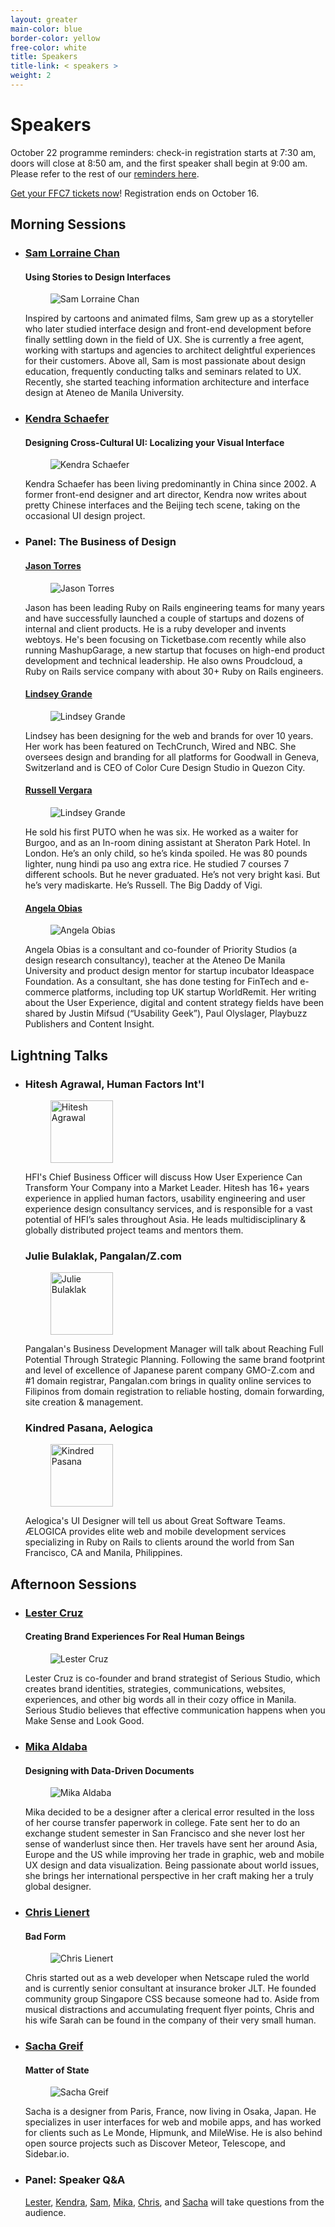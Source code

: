 ```yaml
---
layout: greater
main-color: blue
border-color: yellow
free-color:	white
title: Speakers
title-link: < speakers >
weight: 2
---
```


# Speakers

October 22 programme reminders: check-in registration starts at 7:30 am, doors will close at 8:50 am, and the first speaker shall begin at 9:00 am. Please refer to the rest of our <a href="/reminders/">reminders here</a>.

<a target="_blank" href="https://www.eventbrite.com/e/form-function-class-7-conference-tickets-24640606718#tickets">Get your FFC7 tickets now</a>! Registration ends on October 16.

## Morning Sessions

- <h3 id="sam-lorraine-chan"><a target="_blank" href="https://www.linkedin.com/in/samlorrainechan">Sam Lorraine Chan</a></h3>

  #### Using Stories to Design Interfaces

  <figure class="speaker-img"><img src="/assets/speaker-sam.png" alt="Sam Lorraine Chan"></figure> 

  Inspired by cartoons and animated films, Sam grew up as a storyteller who later studied interface design and front-end development before finally settling down in the field of UX. She is currently a free agent, working with startups and agencies to architect delightful experiences for their customers. Above all, Sam is most passionate about design education, frequently conducting talks and seminars related to UX. Recently, she started teaching information architecture and interface design at Ateneo de Manila University.

- <h3 id="kendra-schaefer"><a target="_blank" href="http://www.kendraschaefer.com/">Kendra Schaefer</a> </h3>

  #### Designing Cross-Cultural UI: Localizing your Visual Interface

  <figure class="speaker-img"><img src="/assets/speaker-kendra.png" alt="Kendra Schaefer"></figure> 

  Kendra Schaefer has been living predominantly in China since 2002. A former front-end designer and art director, Kendra now writes about pretty Chinese interfaces and the Beijing tech scene, taking on the occasional UI design project.

- ### Panel: The Business of Design

  <h4 id="jason-torres"><a target="_blank" href="http://www.jasontorres.com/">Jason Torres</a></h4> 

  <figure class="speaker-img"><img src="/assets/speaker-jason.png" alt="Jason Torres"></figure> 

  Jason has been leading Ruby on Rails engineering teams for many years and have successfully launched a couple of startups and dozens of internal and client products. He is a ruby developer and invents webtoys. He's been focusing on Ticketbase.com recently while also running MashupGarage, a new startup that focuses on high-end product development and technical leadership. He also owns Proudcloud, a Ruby on Rails service company with about 30+ Ruby on Rails engineers.

  <h4 id="lindsey-grande"><a target="_blank" href="http://www.lindseygrande.com/">Lindsey Grande</a></h4>  

  <figure class="speaker-img"><img src="/assets/speaker-lindsey.png" alt="Lindsey Grande"></figure> 

  Lindsey has been designing for the web and brands for over 10 years. Her work has been featured on TechCrunch, Wired and NBC. She oversees design and branding for all platforms for Goodwall in Geneva, Switzerland and is CEO of Color Cure Design Studio in Quezon City.

  <h4 id="russell-vergara"><a target="_blank" href="http://www.vgrafiks.com">Russell Vergara</a></h4>

  <figure class="speaker-img"><img src="/assets/speaker-russell.png" alt="Lindsey Grande"></figure> 

  He sold his first PUTO when he was six. He worked as a waiter for Burgoo, and as an In-room dining assistant at Sheraton Park Hotel. In London.  He’s an only child, so he’s kinda spoiled. He was 80 pounds lighter, nung hindi pa uso ang extra rice. He studied 7 courses 7 different schools. But he never graduated. He’s not very bright kasi. But he’s very madiskarte. He’s Russell. The Big Daddy of Vigi.
  
  <h4 id="angela-obias"><a target="_blank" href="https://angelaobias.wordpress.com/">Angela Obias</a></h4>

  <figure class="speaker-img"><img src="/assets/speaker-angela.png" alt="Angela Obias"></figure> 

  Angela Obias is a consultant and co-founder of Priority Studios (a design research consultancy), teacher at the Ateneo De Manila University and product design mentor for startup incubator Ideaspace Foundation. As a consultant, she has done testing for FinTech and e-commerce platforms, including top UK startup WorldRemit. Her writing about the User Experience, digital and content strategy fields have been shared by Justin Mifsud (“Usability Geek”), Paul Olyslager, Playbuzz Publishers and Content Insight.

## Lightning Talks

- <h3 id="human-factors">Hitesh Agrawal, Human Factors Int'l</h3>

  <figure class="lightning-img"><img src="/assets/lightning-hfi.png" alt="Hitesh Agrawal" width="100"></figure> 

  HFI's Chief Business Officer will discuss How User Experience Can Transform Your Company into a Market Leader. Hitesh has 16+ years experience in applied human factors, usability engineering and user experience design consultancy services, and is responsible for a vast potential of HFI’s sales throughout Asia. He leads multidisciplinary & globally distributed project teams and mentors them.

  <h3 id="pangalan-z">Julie Bulaklak, Pangalan/Z.com</h3>

  <figure class="lightning-img"><img src="/assets/lightning-pangalanz.png" alt="Julie Bulaklak" width="100"></figure> 

  Pangalan's Business Development Manager will talk about Reaching Full Potential Through Strategic Planning. Following the same brand footprint and level of excellence of Japanese parent company GMO-Z.com and #1 domain registrar, Pangalan.com brings in quality online services to Filipinos from domain registration to reliable hosting, domain forwarding, site creation & management.

  ### Kindred Pasana, Aelogica 

  <figure class="lightning-img"><img src="/assets/lightning-aelogica.png" alt="Kindred Pasana" width="100"></figure> 

  Aelogica's UI Designer will tell us about Great Software Teams. ÆLOGICA provides elite web and mobile development services specializing in Ruby on Rails to clients around the world from San Francisco, CA and Manila, Philippines.


## Afternoon Sessions

- <h3 id="lester-cruz"><a target="_blank" href="http://www.serious-studio.com/">Lester Cruz</a></h3>

  #### Creating Brand Experiences For Real Human Beings

  <figure class="speaker-img"><img src="/assets/speaker-lester.png" alt="Lester Cruz"></figure> 

  Lester Cruz is co-founder and brand strategist of Serious Studio, which creates brand identities, strategies, communications, websites, experiences, and other big words all in their cozy office in Manila. Serious Studio believes that effective communication happens when you Make Sense and Look Good.

- <h3 id="mika-aldaba"><a target="_blank" href="http://mika.ph">Mika Aldaba</a></h3>

  #### Designing with Data-Driven Documents

  <figure class="speaker-img"><img src="/assets/speaker-mika.png" alt="Mika Aldaba"></figure> 

  Mika decided to be a designer after a clerical error resulted in the loss of her course transfer paperwork in college. Fate sent her to do an exchange student semester in San Francisco and she never lost her sense of wanderlust since then. Her travels have sent her around Asia, Europe and the US while improving her trade in graphic, web and mobile UX design and data visualization. Being passionate about world issues, she brings her international perspective in her craft making her a truly global designer.

- <h3 id="chris-lienert"><a target="_blank" href="https://twitter.com/cliener">Chris Lienert</a></h3>
    
  #### Bad Form

  <figure class="speaker-img"><img src="/assets/speaker-chris.png" alt="Chris Lienert"></figure> 

  Chris started out as a web developer when Netscape ruled the world and is currently senior consultant at insurance broker JLT. He founded community group Singapore CSS because someone had to. Aside from musical distractions and accumulating frequent flyer points, Chris and his wife Sarah can be found in the company of their very small human.

- <h3 id="sacha-greif"><a target="_blank" href="http://sachagreif.com">Sacha Greif</a> </h3>

  #### Matter of State 

  <figure class="speaker-img"><img src="/assets/speaker-sacha.png" alt="Sacha Greif"></figure> 

  Sacha is a designer from Paris, France, now living in Osaka, Japan. He specializes in user interfaces for web and mobile apps, and has worked for clients such as Le Monde, Hipmunk, and MileWise. He is also behind open source projects such as Discover Meteor, Telescope, and Sidebar.io.

- ### Panel: Speaker Q&A

  <a href="#lester-cruz">Lester</a>, <a href="#kendra-schaefer">Kendra</a>, <a href="#sam-lorraine-chan">Sam</a>, <a href="#mika-aldaba">Mika</a>, <a href="#chris-lienert">Chris</a>, and <a href="#sacha-greif">Sacha</a> will take questions from the audience.
